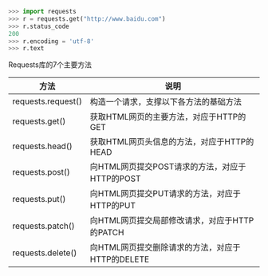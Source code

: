 ```python
>>> import requests
>>> r = requests.get("http://www.baidu.com")
>>> r.status_code
200
>>> r.encoding = 'utf-8'
>>> r.text
```



Requests库的7个主要方法

| 方法               | 说明                                             |
| ------------------ | ------------------------------------------------ |
| requests.request() | 构造一个请求，支撑以下各方法的基础方法           |
| requests.get()     | 获取HTML网页的主要方法，对应于HTTP的GET          |
| requests.head()    | 获取HTML网页头信息的方法，对应于HTTP的HEAD       |
| requests.post()    | 向HTML网页提交POST请求的方法，对应于HTTP的POST   |
| requests.put()     | 向HTML网页提交PUT请求的方法，对应于HTTP的PUT     |
| requests.patch()   | 向HTML网页提交局部修改请求，对应于HTTP的PATCH    |
| requests.delete()  | 向HTML网页提交删除请求的方法，对应于HTTP的DELETE |






